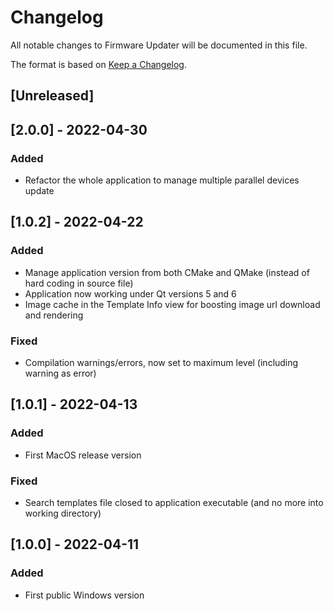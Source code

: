 # Changelog
All notable changes to Firmware Updater will be documented in this file.

The format is based on [Keep a Changelog](http://keepachangelog.com/en/1.0.0/).

## [Unreleased]

## [2.0.0] - 2022-04-30
### Added
- Refactor the whole application to manage multiple parallel devices update

## [1.0.2] - 2022-04-22
### Added
- Manage application version from both CMake and QMake (instead of hard coding in source file)
- Application now working under Qt versions 5 and 6
- Image cache in the Template Info view for boosting image url download and rendering

### Fixed
- Compilation warnings/errors, now set to maximum level (including warning as error)

## [1.0.1] - 2022-04-13
### Added
- First MacOS release version

### Fixed
- Search templates file closed to application executable (and no more
  into working directory)

## [1.0.0] - 2022-04-11
### Added
- First public Windows version
